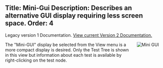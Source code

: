 Title: Mini-Gui
Description: Describes an alternative GUI display requiring less screen space.
Order: 4
---

<!-- Page-specific styles -->
<style>
    img {float: right; margin-left: 20px; margin-bottom: 20px}
</style>

<div class="notice">
    Legacy version 1 Documentation. <a href="/testcentric-gui">View current Version 2 Documentation.</a>
</div>

![Mini GUI](/testcentric-gui/img/minigui.png)

The "Mini-GUI" display be selected from the View menu is a more compact display is desired. Only the Test Tree is shown in this view but information about each test is available by right-clicking on the test node.
